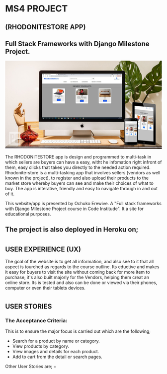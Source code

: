 # MS4 PROJECT
## (RHODONITESTORE APP)

## Full Stack Frameworks with Django Milestone Project.
![ZFront page view](media/readmeFiles/display1view.jpg)

The RHODONITESTORE app is design and programmed to multi-task in which sellers are buyers can have a easy, witht he infomation right infront of them, easy clicks that takes you directly to the needed action required.
Rhodonite-store is a multi-tasking app that involves sellers (vendors as well known in the project), to register and also upload their products to the market store whereby buyers can see and make their choices of what to buy. The app is interative, friendly and easy to navigate through in and out of it.

This website/app is presented by Ochuko Erewive. A "Full stack frameworks with Django Milestone Project course in Code Institude". It a site for educational purposes.

The project is also deployed in Heroku on;
------------
#

## USER EXPERIENCE (UX)
The goal of the website is to get all information, and also see to it that all aspect is tourched as regards to the course outline. Its eductive and makes it easy for buyers to visit the site without coming back for more item to purchase, it's also built majorly for the Vendors, helping them creat an online store. Its is tested and also can be done or viewed via their phones, computer or even their tablets devices.
#
## USER STORIES

### The Acceptance Criteria: 
This is to ensure the major focus is carried out which are the following;
+ Search for a product by name or category.
+ View products by category.
+ View images and details for each product.
+ Add to cart from the detail or search pages.

Other User Stories are;
+ 